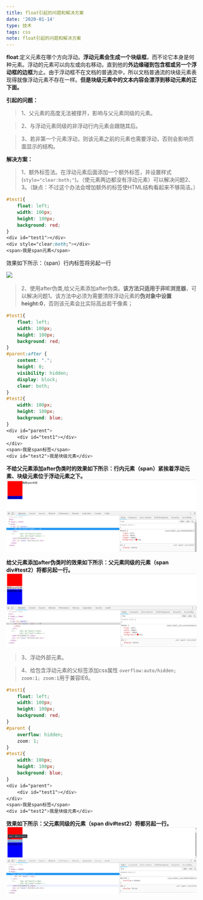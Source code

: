 ```yaml
---
title: float引起的问题和解决方案
date: '2020-01-14'
type: 技术
tags: css
note: float引起的问题和解决方案
---
```


**float**:定义元素在哪个方向浮动。**浮动元素会生成一个块级框**，而不论它本身是何种元素。浮动的元素可以向左或向右移动，直到他的**外边缘碰到包含框或另一个浮动框的边框**为止。由于浮动框不在文档的普通流中，所以文档普通流的块级元素表现得就像浮动元素不存在一样。**但是块级元素中的文本内容会漂浮到移动元素的正下面。**  

**引起的问题：**

>1、父元素的高度无法被撑开，影响与父元素同级的元素。     

>2、与浮动元素同级的非浮动行内元素会跟随其后。 

>3、若非第一个元素浮动，则该元素之前的元素也需要浮动，否则会影响页面显示的结构。

**解决方案：**    

>1、额外标签法。在浮动元素后面添加一个额外标签，并设置样式(`style="clear:both;"`)。（使元素两边都没有浮动元素）可以解决问题2、3。（缺点：不过这个办法会增加额外的标签使HTML结构看起来不够简洁。）

```css
#test1{
    float: left;
    width: 100px;
    height: 100px;
    background: red;
}
<div id="test1"></div>
<div style="clear:both;"></div>
<span>我是span元素</span>
```

效果如下所示：（span）行内标签将另起一行

![](https://user-gold-cdn.xitu.io/2019/4/7/169f82fa30f92e5d?w=1886&h=728&f=png&s=92615)

> 2、使用after伪类,给父元素添加after伪类。**该方法只适用于非IE浏览器**，可以解决问题1。该方法中必须为需要清除浮动元素的**伪对象中设置height:0**，否则该元素会比实际高出若干像素；

```css
#test1{
    float: left;
    width: 100px;
    height: 100px;
    background: red;
}
#parent:after {
    content: ".";
    height: 0;
    visibility: hidden;
    display: block;
    clear: both;
}
#test2{
    width: 100px;
    height: 100px;
    background: blue;
}
<div id="parent">
    <div id="test1"></div>
</div>	
<span>我是span标签</span>
<div id="test2">我是块级元素</div>
```

**不给父元素添加after伪类时的效果如下所示：行内元素（span）紧挨着浮动元素、块级元素位于浮动元素之下。**
<img src="../../images/float.png" alt="暂无图片">

<!-- ![](https://user-gold-cdn.xitu.io/2019/4/7/169f837603d405e5?w=1916&h=727&f=png&s=96304) -->

**给父元素添加after伪类时的效果如下所示：父元素同级的元素（span div#test2）将都另起一行。**
<img src="../../images/float-after.png" alt="暂无图片">
<!-- ![](https://user-gold-cdn.xitu.io/2019/4/7/169f83160d7eb2b5?w=1889&h=726&f=png&s=96500) -->

> 3、浮动外部元素。    

> 4、给包含浮动元素的父标签添加css属性 `overflow:auto/hidden; zoom:1; zoom:1`用于兼容IE6。

```css
#test1{
    float: left;
    width: 100px;
    height: 100px;
    background: red;
}
#parent {
    overflow: hidden;
    zoom: 1;
}
#test2{
    width: 100px;
    height: 100px;
    background: blue;
}
<div id="parent">
    <div id="test1"></div>
</div>	
<span>我是span标签</span>
<div id="test2">我是块级元素</div>
```

**效果如下所示：父元素同级的元素（span div#test2）将都另起一行。**
<img src="../../images/float-overflow.png">
<!-- ![](https://user-gold-cdn.xitu.io/2019/4/7/169f839ef647d6dd?w=1912&h=672&f=png&s=93624) -->
